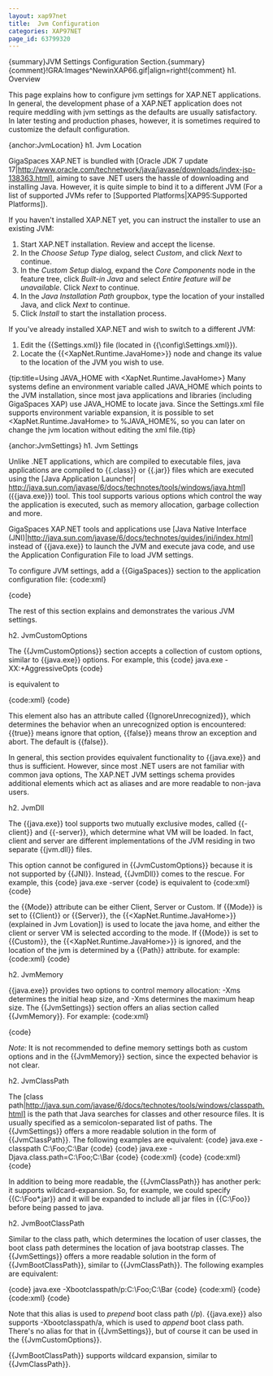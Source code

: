 ```yaml
---
layout: xap97net
title:  Jvm Configuration
categories: XAP97NET
page_id: 63799320
---
```


{summary}JVM Settings Configuration Section.{summary}
{comment}!GRA:Images^NewinXAP66.gif|align=right!{comment}
h1. Overview

This page explains how to configure jvm settings for XAP.NET applications. In general, the development phase of a XAP.NET application does not require meddling with jvm settings as the defaults are usually satisfactory. In later testing and production phases, however, it is sometimes required to customize the default configuration.


{anchor:JvmLocation}
h1. Jvm Location

GigaSpaces XAP.NET is bundled with [Oracle JDK 7 update 17|http://www.oracle.com/technetwork/java/javase/downloads/index-jsp-138363.html], aiming to save .NET users the hassle of downloading and installing Java. However, it is quite simple to bind it to a different JVM (For a list of supported JVMs refer to [Supported Platforms|XAP95:Supported Platforms]).

If you haven't installed XAP.NET yet, you can instruct the installer to use an existing JVM:
1. Start XAP.NET installation. Review and accept the license.
2. In the *Choose Setup Type* dialog, select *Custom*, and click *Next* to continue.
3. In the *Custom Setup* dialog, expand the *Core Components* node in the feature tree, click *Built-in Java* and select *Entire feature will be unavailable*. Click *Next* to continue.
4. In the *Java Installation Path* groupbox, type the location of your installed Java, and click *Next* to continue.
5. Click *Install* to start the installation process.

If you've already installed XAP.NET and wish to switch to a different JVM:
1. Edit the {{Settings.xml}} file (located in {{<XapNet>\config\Settings.xml}}).
2. Locate the {{<XapNet.Runtime.JavaHome>}} node and change its value to the location of the JVM you wish to use.

{tip:title=Using JAVA_HOME with <XapNet.Runtime.JavaHome>}
Many systems define an environment variable called JAVA_HOME which points to the JVM installation, since most java applications and libraries (including GigaSpaces XAP) use JAVA_HOME to locate java. Since the Settings.xml file supports environment variable expansion, it is possible to set <XapNet.Runtime.JavaHome> to %JAVA_HOME%, so you can later on change the jvm location without editing the xml file.{tip}

{anchor:JvmSettings}
h1. Jvm Settings

Unlike .NET applications, which are compiled to executable files, java applications are compiled to {{.class}} or {{.jar}} files which are executed using the [Java Application Launcher| http://java.sun.com/javase/6/docs/technotes/tools/windows/java.html] ({{java.exe}}) tool. This tool supports various options which control the way the application is executed, such as memory allocation, garbage collection and more.

GigaSpaces XAP.NET tools and applications use [Java Native Interface (JNI)|http://java.sun.com/javase/6/docs/technotes/guides/jni/index.html] instead of {{java.exe}} to launch the JVM and execute java code, and use the Application Configuration File to load JVM settings.

To configure JVM settings, add a {{GigaSpaces}} section to the application configuration file:
{code:xml}
<?xml version="1.0" encoding="utf-8" ?>
<configuration>
   <configSections>
      <section name="GigaSpaces" type="GigaSpaces.Core.Configuration.GigaSpacesCoreConfiguration, GigaSpaces.Core"/>
   </configSections>
   <GigaSpaces>
      <JvmSettings>
         <!-- Jvm Settings -->
      </JvmSettings>
   </GigaSpaces>
</configuration>
{code}

The rest of this section explains and demonstrates the various JVM settings.

h2. JvmCustomOptions

The {{JvmCustomOptions}} section accepts a collection of custom options, similar to {{java.exe}} options. For example, this
{code}
java.exe -XX:+AggressiveOpts
{code}

is equivalent to

{code:xml}
<JvmSettings>
   <JvmCustomOptions>
      <add Option="-XX:+AggressiveOpts"/>
   </JvmCustomOptions>
</JvmSettings>
{code}

This element also has an attribute called {{IgnoreUnrecognized}}, which determines the behavior when an unrecognized option is encountered: {{true}} means ignore that option, {{false}} means throw an exception and abort. The default is {{false}}.

In general, this section provides equivalent functionality to {{java.exe}} and thus is sufficient. However, since most .NET users are not familiar with common java options, The XAP.NET JVM settings schema provides additional elements which act as aliases and are more readable to non-java users.

h2. JvmDll

The {{java.exe}} tool supports two mutually exclusive modes, called {{-client}} and {{-server}}, which determine what VM will be loaded. In fact, client and server are different implementations of the JVM residing in two separate {{jvm.dll}} files.

This option cannot be configured in {{JvmCustomOptions}} because it is not supported by {{JNI}}. Instead, {{JvmDll}} comes to the rescue. For example, this
{code}
java.exe -server
{code}
is equivalent to
{code:xml}
<JvmSettings>
   <JvmDll Mode="Server"/>
</JvmSettings>
{code}

the {{Mode}} attribute can be either Client, Server or Custom.
If {{Mode}} is set to {{Client}} or {{Server}}, the {{<XapNet.Runtime.JavaHome>}} (explained in Jvm Lovation]) is used to locate the java home, and either the client or server VM is selected according to the mode.
If {{Mode}} is set to {{Custom}}, the {{<XapNet.Runtime.JavaHome>}} is ignored, and the location of the jvm is determined by a {{Path}} attribute. for example:
{code:xml}
<JvmSettings>
   <JvmDll Mode="Custom" Path="C:\Foo\MyJvm.dll"/>
</JvmSettings>
{code}

h2. JvmMemory

{{java.exe}} provides two options to control memory allocation: -Xms determines the initial heap size, and -Xms determines the maximum heap size. The {{JvmSettings}} section offers an alias section called {{JvmMemory}}. For example: {code:xml}
<JvmSettings>
   <JvmCustomOptions>
      <add Option="-Xms512m"/>
      <add Option="-Xmx1024m"/>
   </JvmCustomOptions>
   <!-- is equivalent to -->
   <JvmMemory InitialHeapSizeInMB="512" MaximumHeapSizeInMB="1024"/>
</JvmSettings>
{code}

*Note:* It is not recommended to define memory settings both as custom options and in the {{JvmMemory}} section, since the expected behavior is not clear.

h2. JvmClassPath

The [class path|http://java.sun.com/javase/6/docs/technotes/tools/windows/classpath.html] is the path that Java searches for classes and other resource files. It is usually specified as a semicolon-separated list of paths. The {{JvmSettings}} offers a more readable solution in the form of {{JvmClassPath}}. The following examples are equivalent:
{code}
java.exe -classpath C:\Foo;C:\Bar
{code}
{code}
java.exe -Djava.class.path=C:\Foo;C:\Bar
{code}
{code:xml}
<JvmSettings>
   <JvmCustomOptions>
      <add Option="-Djava.class.path=C:\Foo;C:\Bar"/>
   </JvmCustomOptions>
</JvmSettings>
{code}
{code:xml}
<JvmSettings>
   <JvmClassPath>
      <add Path="C:\Foo"/>
      <add Path="C:\Bar"/>
   </JvmClassPath>
</JvmSettings>
{code}

In addition to being more readable, the {{JvmClassPath}} has another perk: it supports wildcard-expansion. So, for example, we could specify {{C:\Foo\*.jar}} and it will be expanded to include all jar files in {{C:\Foo}} before being passed to java.

h2. JvmBootClassPath

Similar to the class path, which determines the location of user classes, the boot class path determines the location of java bootstrap classes. The {{JvmSettings}} offers a more readable solution in the form of {{JvmBootClassPath}}, similar to {{JvmClassPath}}. The following examples are equivalent:

{code}
java.exe -Xbootclasspath/p:C:\Foo;C:\Bar
{code}
{code:xml}
<JvmSettings>
   <JvmCustomOptions>
      <add Option="-Xbootclasspath/p:C:\Foo;C:\Bar"/>
   </JvmCustomOptions>
</JvmSettings>
{code}
{code:xml}
<JvmSettings>
   <JvmBootClassPath>
      <add Path="C:\Foo"/>
      <add Path="C:\Bar"/>
   </JvmBootClassPath>
</JvmSettings>
{code}

Note that this alias is used to *prepend* boot class path (/p). {{java.exe}} also supports -Xbootclasspath/a, which is used to *append* boot class path. There's no alias for that in {{JvmSettings}}, but of course it can be used in the {{JvmCustomOptions}}.

{{JvmBootClassPath}} supports wildcard expansion, similar to {{JvmClassPath}}.